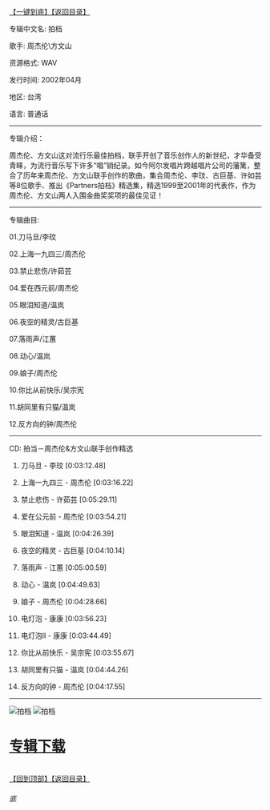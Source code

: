 [【一键到底】](#底)[【返回目录】](/README.md)

专辑中文名: 拍档

歌手: 周杰伦\方文山

资源格式: WAV

发行时间: 2002年04月

地区: 台湾

语言: 普通话

------------
专辑介绍：

周杰伦、方文山这对流行乐最佳拍档，联手开创了音乐创作人的新世纪，才华备受青睐，为流行音乐写下许多“唱”销纪录。如今阿尔发唱片跨越唱片公司的藩篱，整合了历年来周杰伦、方文山联手创作的歌曲，集合周杰伦、李玟、古巨基、许如芸等8位歌手、推出《Partners拍档》精选集，精选1999至2001年的代表作，作为周杰伦、方文山两人入围金曲奖奖项的最佳见证！ 

------------
专辑曲目: 

01.刀马旦/李玟

02.上海一九四三/周杰伦

03.禁止悲伤/许茹芸

04.爱在西元前/周杰伦

05.眼泪知道/温岚

06.夜空的精灵/古巨基

07.落雨声/江蕙　

08.动心/温岚

09.娘子/周杰伦

10.你比从前快乐/吴宗宪　

11.胡同里有只猫/温岚

12.反方向的钟/周杰伦 

------------
CD: 拍当－周杰伦&方文山联手创作精选

01. 刀马旦 - 李玟   [0:03:12.48]

02. 上海一九四三 - 周杰伦    [0:03:16.22]

03. 禁止悲伤 - 许茹芸    [0:05:29.11]

04. 爱在公元前 - 周杰伦    [0:03:54.21]

05. 眼泪知道 - 温岚    [0:04:26.39]

06. 夜空的精灵 - 古巨基    [0:04:10.14]

07. 落雨声 - 江蕙    [0:05:00.59]

08. 动心 - 温岚    [0:04:49.63]

09. 娘子 - 周杰伦    [0:04:28.66]

10. 电灯泡 - 康康    [0:03:56.23]

11. 电灯泡II - 康康    [0:03:44.49]

12. 你比从前快乐 - 吴宗宪    [0:03:55.67]

13. 胡同里有只猫 - 温岚    [0:04:44.26]

14. 反方向的钟 - 周杰伦    [0:04:17.55]

------------
![拍档]( https://www.nsaimg.com/2020/04/18/9a55965b75c7d.jpg  "拍档的介绍")
![拍档]( https://www.nsaimg.com/2020/04/18/c6f64e43b7780.jpg  "拍档的介绍")

# [专辑下载]( https://474b.com/file/25713053-438120764)
<br>[【回到顶部】](#readme)[【返回目录】](/README.md)
###### 底

